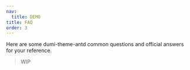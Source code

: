 ```yaml
---
nav:
  title: DEMO
title: FAQ
order: 3
---
```


Here are some dumi-theme-antd common questions and official answers for your reference.

> WIP
